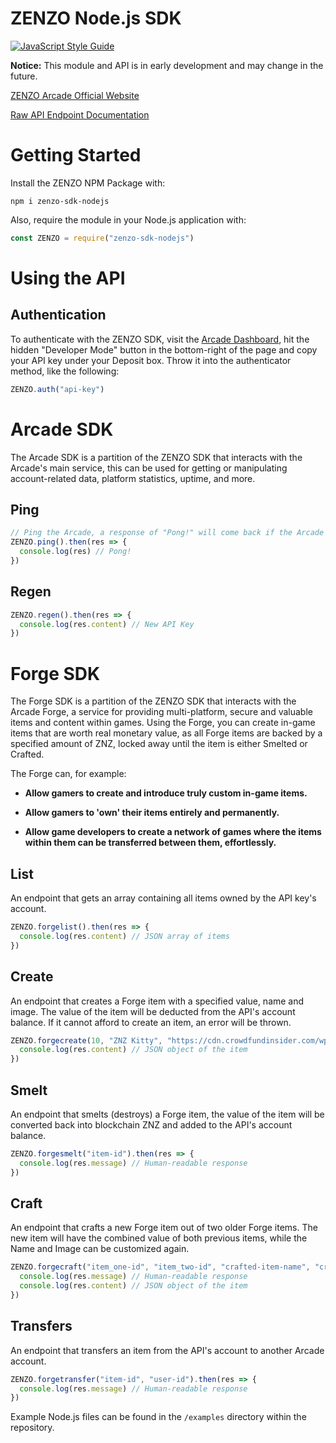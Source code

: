 # ZENZO Node.js SDK

[![JavaScript Style Guide](https://cdn.rawgit.com/standard/standard/master/badge.svg)](https://github.com/standard/standard)

**Notice:** This module and API is in early development and may change in the future.

[ZENZO Arcade Official Website](https://arcade.zenzo.io/)

[Raw API Endpoint Documentation](https://github.com/ZENZO-Ecosystem/Guides/blob/master/Developer-API-Guide.md)

# Getting Started

Install the ZENZO NPM Package with:
```
npm i zenzo-sdk-nodejs
```
Also, require the module in your Node.js application with:
```js
const ZENZO = require("zenzo-sdk-nodejs")
```

# Using the API

## Authentication

To authenticate with the ZENZO SDK, visit the [Arcade Dashboard](https://arcade.zenzo.io/account), hit the hidden "Developer Mode" button in the bottom-right of the page and copy your API key under your Deposit box. Throw it into the authenticator method, like the following:

```js
ZENZO.auth("api-key")
```

# Arcade SDK

The Arcade SDK is a partition of the ZENZO SDK that interacts with the Arcade's main service, this can be used for getting or manipulating account-related data, platform statistics, uptime, and more.

## Ping

```js
// Ping the Arcade, a response of "Pong!" will come back if the Arcade is alive and well
ZENZO.ping().then(res => {
  console.log(res) // Pong!
})
```

## Regen

```js
ZENZO.regen().then(res => {
  console.log(res.content) // New API Key
})
```

# Forge SDK

The Forge SDK is a partition of the ZENZO SDK that interacts with the Arcade Forge, a service for providing multi-platform, secure and valuable items and content within games. Using the Forge, you can create in-game items that are worth real monetary value, as all Forge items are backed by a specified amount of ZNZ, locked away until the item is either Smelted or Crafted.

The Forge can, for example:

- **Allow gamers to create and introduce truly custom in-game items.**

- **Allow gamers to 'own' their items entirely and permanently.**

- **Allow game developers to create a network of games where the items within them can be transferred between them, effortlessly.**

## List

An endpoint that gets an array containing all items owned by the API key's account.

```js
ZENZO.forgelist().then(res => {
  console.log(res.content) // JSON array of items
})
```

## Create

An endpoint that creates a Forge item with a specified value, name and image. The value of the item will be deducted from the API's account balance. If it cannot afford to create an item, an error will be thrown.

```js
ZENZO.forgecreate(10, "ZNZ Kitty", "https://cdn.crowdfundinsider.com/wp-content/uploads/2018/04/CryptoKittie-mascot-Lola.png").then(res => {
  console.log(res.content) // JSON object of the item
})
```

## Smelt

An endpoint that smelts (destroys) a Forge item, the value of the item will be converted back into blockchain ZNZ and added to the API's account balance.

```js
ZENZO.forgesmelt("item-id").then(res => {
  console.log(res.message) // Human-readable response
})
```

## Craft

An endpoint that crafts a new Forge item out of two older Forge items. The new item will have the combined value of both previous items, while the Name and Image can be customized again.

```js
ZENZO.forgecraft("item_one-id", "item_two-id", "crafted-item-name", "crafted-item-image-url").then(res => {
  console.log(res.message) // Human-readable response
  console.log(res.content) // JSON object of the item
})
```

## Transfers

An endpoint that transfers an item from the API's account to another Arcade account.

```js
ZENZO.forgetransfer("item-id", "user-id").then(res => {
  console.log(res.message) // Human-readable response
})
```

Example Node.js files can be found in the `/examples` directory within the repository.
